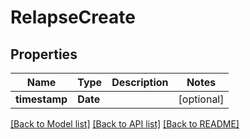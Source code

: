 # RelapseCreate

## Properties
Name | Type | Description | Notes
------------ | ------------- | ------------- | -------------
**timestamp** | **Date** |  | [optional] 

[[Back to Model list]](../README.md#documentation-for-models) [[Back to API list]](../README.md#documentation-for-api-endpoints) [[Back to README]](../README.md)


